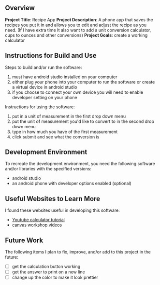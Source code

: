 ## Overview

**Project Title**: Recipe App
**Project Description**: A phone app that saves the recipes you put it in and allows you to edit and adjust the recipe as you need. (If I have extra time It also want to add a unit conversion calculator, cups to ounces and other conversions)
**Project Goals**: create a working calculator 

## Instructions for Build and Use

Steps to build and/or run the software:

1. must have android studio installed on your computer
2. either plug your phone into your computer to run the software or create a virtual device in android studio
3. if you choose to connect your own device you will need to enable developer setting on your phone

Instructions for using the software:

1. put in a unit of measurement in the first drop down menu
2. put the unit of measurement you'd like to convert to in the second drop down menu
3. type in how much you have of the first measurement
4. click submit and see what the conversion is 

## Development Environment 

To recreate the development environment, you need the following software and/or libraries with the specified versions:

* android studio
* an android phone with developer options enabled (optional) 

## Useful Websites to Learn More

I found these websites useful in developing this software:

* [Youtube calculator tutorial](https://www.youtube.com/watch?v=-aTcFJWxEQA&ab_channel=PhilippLackner)
* [canvas workshop videos](https://macbeth-byui.github.io/cse310-course/videos.html)

## Future Work

The following items I plan to fix, improve, and/or add to this project in the future:

* [ ] get the calculation button working
* [ ] get the answer to print on a new line
* [ ] change up the color to make it look prettier
